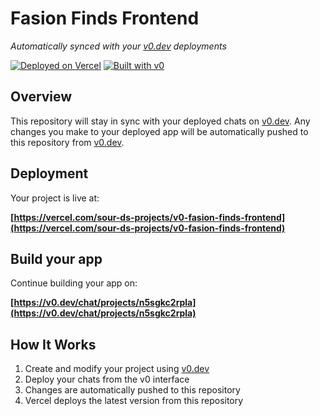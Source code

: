 # Fasion Finds Frontend

*Automatically synced with your [v0.dev](https://v0.dev) deployments*

[![Deployed on Vercel](https://img.shields.io/badge/Deployed%20on-Vercel-black?style=for-the-badge&logo=vercel)](https://vercel.com/sour-ds-projects/v0-fasion-finds-frontend)
[![Built with v0](https://img.shields.io/badge/Built%20with-v0.dev-black?style=for-the-badge)](https://v0.dev/chat/projects/n5sgkc2rpla)

## Overview

This repository will stay in sync with your deployed chats on [v0.dev](https://v0.dev).
Any changes you make to your deployed app will be automatically pushed to this repository from [v0.dev](https://v0.dev).

## Deployment

Your project is live at:

**[https://vercel.com/sour-ds-projects/v0-fasion-finds-frontend](https://vercel.com/sour-ds-projects/v0-fasion-finds-frontend)**

## Build your app

Continue building your app on:

**[https://v0.dev/chat/projects/n5sgkc2rpla](https://v0.dev/chat/projects/n5sgkc2rpla)**

## How It Works

1. Create and modify your project using [v0.dev](https://v0.dev)
2. Deploy your chats from the v0 interface
3. Changes are automatically pushed to this repository
4. Vercel deploys the latest version from this repository